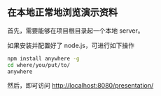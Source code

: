 ## 在本地正常地浏览演示资料

首先，需要能够在项目根目录起一个本地 server。

如果安装并配置好了 node.js，可进行如下操作

```bash
npm install anywhere -g
cd where/you/put/to/
anywhere
```

然后，即可访问 [http://localhost:8080/presentation/](http://localhost:8080/presentation/)